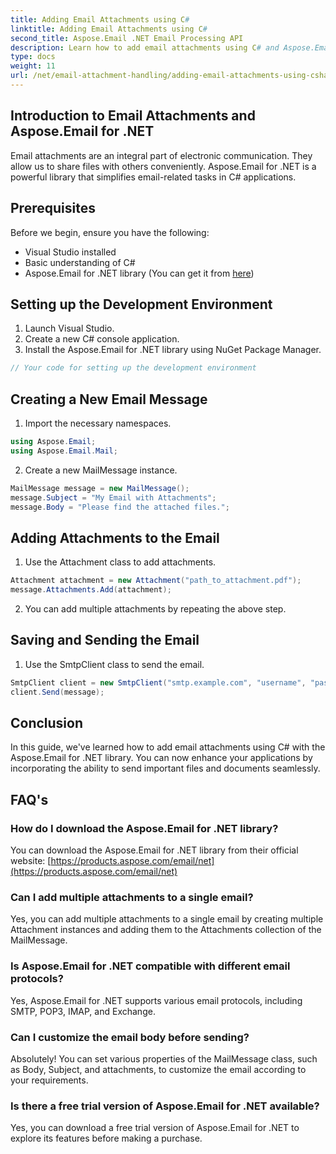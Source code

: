 ```yaml
---
title: Adding Email Attachments using C#
linktitle: Adding Email Attachments using C#
second_title: Aspose.Email .NET Email Processing API
description: Learn how to add email attachments using C# and Aspose.Email for .NET. Step-by-step guide with code examples for seamless integration.
type: docs
weight: 11
url: /net/email-attachment-handling/adding-email-attachments-using-csharp/
---
```


## Introduction to Email Attachments and Aspose.Email for .NET

Email attachments are an integral part of electronic communication. They allow us to share files with others conveniently. Aspose.Email for .NET is a powerful library that simplifies email-related tasks in C# applications.

## Prerequisites

Before we begin, ensure you have the following:

- Visual Studio installed
- Basic understanding of C#
- Aspose.Email for .NET library (You can get it from [here](https://products.aspose.com/email/net))

## Setting up the Development Environment

1. Launch Visual Studio.
2. Create a new C# console application.
3. Install the Aspose.Email for .NET library using NuGet Package Manager.

```csharp
// Your code for setting up the development environment
```

## Creating a New Email Message

1. Import the necessary namespaces.

```csharp
using Aspose.Email;
using Aspose.Email.Mail;
```

2. Create a new MailMessage instance.

```csharp
MailMessage message = new MailMessage();
message.Subject = "My Email with Attachments";
message.Body = "Please find the attached files.";
```

## Adding Attachments to the Email

1. Use the Attachment class to add attachments.

```csharp
Attachment attachment = new Attachment("path_to_attachment.pdf");
message.Attachments.Add(attachment);
```

2. You can add multiple attachments by repeating the above step.

## Saving and Sending the Email

1. Use the SmtpClient class to send the email.

```csharp
SmtpClient client = new SmtpClient("smtp.example.com", "username", "password");
client.Send(message);
```

## Conclusion

In this guide, we've learned how to add email attachments using C# with the Aspose.Email for .NET library. You can now enhance your applications by incorporating the ability to send important files and documents seamlessly.

## FAQ's

### How do I download the Aspose.Email for .NET library?

You can download the Aspose.Email for .NET library from their official website: [https://products.aspose.com/email/net](https://products.aspose.com/email/net)

### Can I add multiple attachments to a single email?

Yes, you can add multiple attachments to a single email by creating multiple Attachment instances and adding them to the Attachments collection of the MailMessage.

### Is Aspose.Email for .NET compatible with different email protocols?

Yes, Aspose.Email for .NET supports various email protocols, including SMTP, POP3, IMAP, and Exchange.

### Can I customize the email body before sending?

Absolutely! You can set various properties of the MailMessage class, such as Body, Subject, and attachments, to customize the email according to your requirements.

### Is there a free trial version of Aspose.Email for .NET available?

Yes, you can download a free trial version of Aspose.Email for .NET to explore its features before making a purchase.
